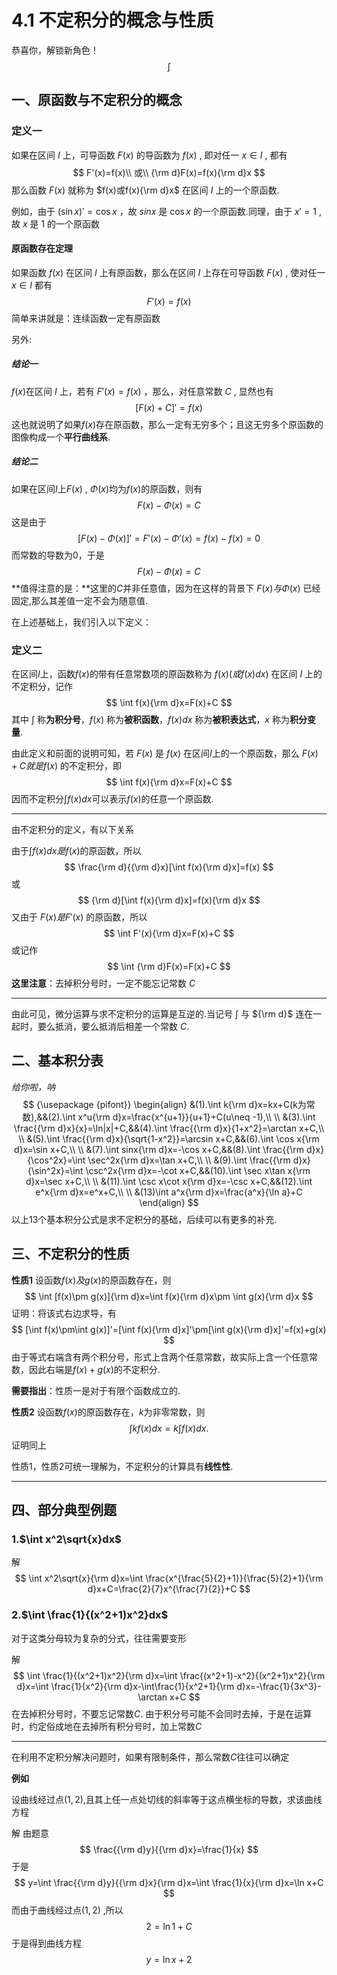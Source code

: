 # 4.1  不定积分的概念与性质

恭喜你，解锁新角色！
$$
\int
$$

## 一、原函数与不定积分的概念

### 定义一

如果在区间 $I$ 上，可导函数 $F(x)$ 的导函数为 $f(x)$ , 即对任一 $x\in I$ , 都有
$$
F'(x)=f(x)\\
或\\
{\rm d}F(x)=f(x){\rm d}x
$$
那么函数 $F(x)$ 就称为 $f(x)或f(x){\rm d}x$ 在区间 $I$ 上的一个原函数.

例如，由于 $(\sin x)'=\cos x$ ，故 $sinx$ 是 $\cos x$ 的一个原函数.同理，由于 $x'=1$ , 故 $x$ 是 $1$ 的一个原函数

#### **原函数存在定理** 

如果函数 $f(x)$ 在区间 $I$ 上有原函数，那么在区间 $I$ 上存在可导函数 $F(x)$ , 使对任一 $x\in I$ 都有
$$
F'(x)=f(x)
$$
简单来讲就是：连续函数一定有原函数

另外:

##### 结论一

$f(x)$在区间 $I$ 上，若有 $F'(x)=f(x)$ ，那么，对任意常数 $C$ , 显然也有
$$
\left[F(x)+C\right]'=f(x)
$$
这也就说明了如果$f(x)$存在原函数，那么一定有无穷多个；且这无穷多个原函数的图像构成一个**平行曲线系**.

##### 结论二

如果在区间$I$上$F(x)$ , $\Phi(x)$均为$f(x)$的原函数，则有
$$
F(x)-\Phi (x)=C
$$
这是由于
$$
[F(x)-\Phi(x)]'=F'(x)-\Phi'(x)=f(x)-f(x)=0
$$
而常数的导数为0，于是
$$
F(x)-\Phi(x)=C
$$
**值得注意的是：**这里的$C$并非任意值，因为在这样的背景下 $F(x)与\Phi(x)$ 已经固定,那么其差值一定不会为随意值.

在上述基础上，我们引入以下定义：

### 定义二

在区间$I$上，函数$f(x)$的带有任意常数项的原函数称为 $f(x)(或f(x)dx)$ 在区间 $I$ 上的不定积分，记作
$$
\int f(x){\rm d}x=F(x)+C
$$
其中 $\int$ 称**为积分号**，$f(x)$ 称为**被积函数**，$f(x)dx$ 称为**被积表达式**，$x$ 称为**积分变量**.

由此定义和前面的说明可知，若 $F(x)$ 是 $f(x)$ 在区间$I$上的一个原函数，那么 $F(x)+C就是f(x)$ 的不定积分，即
$$
\int f(x){\rm d}x=F(x)+C
$$
因而不定积分$\int f(x)dx$可以表示$f(x)$的任意一个原函数.

---

由不定积分的定义，有以下关系

由于$\int f(x)dx是f(x)$的原函数，所以
$$
\frac{\rm d}{{\rm d}x}[\int f(x){\rm d}x]=f(x)
$$
或
$$
{\rm d}[\int f(x){\rm d}x]=f(x){\rm d}x
$$
又由于 $F(x)是F'(x)$ 的原函数，所以
$$
\int F'(x){\rm d}x=F(x)+C
$$
或记作
$$
\int {\rm d}F(x)=F(x)+C
$$
**这里注意**：去掉积分号时，一定不能忘记常数 $C$

----

由此可见，微分运算与求不定积分的运算是互逆的.当记号 $\int$ 与 ${\rm d}$ 连在一起时，要么抵消，要么抵消后相差一个常数 $C$.

## 二、基本积分表

*给你啦，呐*
$$ {\usepackage {pifont}}
\begin{align}
&(1).\int k{\rm d}x=kx+C(k为常数),&&(2).\int x^u{\rm d}x=\frac{x^{u+1}}{u+1}+C(u\neq -1),\\
\\
&(3).\int \frac{{\rm d}x}{x}=\ln|x|+C,&&(4).\int \frac{{\rm d}x}{1+x^2}=\arctan x+C,\\
\\
&(5).\int \frac{{\rm d}x}{\sqrt{1-x^2}}=\arcsin x+C,&&(6).\int \cos x{\rm d}x=\sin x+C,\\
\\
&(7).\int sinx{\rm d}x=-\cos x+C,&&(8).\int \frac{{\rm d}x}{\cos^2x}=\int \sec^2x{\rm d}x=\tan x+C,\\
\\
&(9).\int \frac{{\rm d}x}{\sin^2x}=\int \csc^2x{\rm d}x=-\cot x+C,&&(10).\int \sec x\tan x{\rm d}x=\sec x+C,\\
\\
&(11).\int \csc x\cot x{\rm d}x=-\csc x+C,&&(12).\int e^x{\rm d}x=e^x+C,\\
\\
&(13)\int a^x{\rm d}x=\frac{a^x}{\ln a}+C
\end{align}
$$
以上13个基本积分公式是求不定积分的基础，后续可以有更多的补充.

## 三、不定积分的性质

**性质1**     设函数$f(x)及g(x)$的原函数存在，则
$$
\int [f(x)\pm g(x)]{\rm d}x=\int f(x){\rm d}x\pm \int g(x){\rm d}x
$$
证明：将该式右边求导，有
$$
[\int f(x)\pm\int g(x)]'=[\int f(x){\rm d}x]'\pm[\int g(x){\rm d}x]'=f(x)+g(x)
$$
由于等式右端含有两个积分号，形式上含两个任意常数，故实际上含一个任意常数，因此右端是$f(x)+g(x)$的不定积分.

**需要指出**：性质一是对于有限个函数成立的.

**性质2**      设函数$f(x)$的原函数存在，$k$为非零常数，则
$$
\int kf(x)dx=k\int f(x)dx.
$$
证明同上



性质1，性质2可统一理解为，不定积分的计算具有**线性性**.

----

## 四、部分典型例题

### 1.$\int x^2\sqrt{x}dx$

解
$$
\int x^2\sqrt{x}{\rm d}x=\int \frac{x^{\frac{5}{2}+1}}{\frac{5}{2}+1}{\rm d}x+C=\frac{2}{7}x^{\frac{7}{2}}+C
$$


### 2.$\int \frac{1}{(x^2+1)x^2}dx$

对于这类分母较为复杂的分式，往往需要变形

解
$$
\int \frac{1}{(x^2+1)x^2}{\rm d}x=\int \frac{(x^2+1)-x^2}{(x^2+1)x^2}{\rm d}x=\int \frac{1}{x^2}{\rm d}x-\int\frac{1}{x^2+1}{\rm d}x=-\frac{1}{3x^3}-\arctan x+C
$$
在去掉积分号时，不要忘记常数$C$.  由于积分号可能不会同时去掉，于是在运算时，约定俗成地在去掉所有积分号时，加上常数$C$

---

在利用不定积分解决问题时，如果有限制条件，那么常数$C$往往可以确定

**例如** 

设曲线经过点$(1,2)$,且其上任一点处切线的斜率等于这点横坐标的导数，求该曲线方程

解  由题意
$$
\frac{{\rm d}y}{{\rm d}x}=\frac{1}{x}
$$
于是
$$
y=\int \frac{{\rm d}y}{{\rm d}x}{\rm d}x=\int \frac{1}{x}{\rm d}x=\ln x+C
$$
而由于曲线经过点$(1,2)$ ,所以
$$
2=\ln1+C
$$
于是得到曲线方程
$$
y=\ln x+2
$$